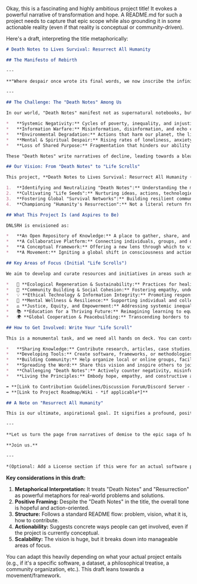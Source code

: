 Okay, this is a fascinating and highly ambitious project title! It evokes a powerful narrative of transformation and hope. A README.md for such a project needs to capture that epic scope while also grounding it in some actionable reality (even if that reality is conceptual or community-driven).

Here's a draft, interpreting the title metaphorically:

```markdown
# Death Notes to Lives Survival: Resurrect All Humanity

## The Manifesto of Rebirth

---

**"Where despair once wrote its final words, we now inscribe the infinite possibilities of life."**

---

## The Challenge: The "Death Notes" Among Us

In our world, "Death Notes" manifest not as supernatural notebooks, but as forces that diminish human potential, sow division, and threaten our collective survival. These can be:

*   **Systemic Negativity:** Cycles of poverty, inequality, and injustice.
*   **Information Warfare:** Misinformation, disinformation, and echo chambers that erode trust and understanding.
*   **Environmental Degradation:** Actions that harm our planet, the life-support system for all humanity.
*   **Mental & Spiritual Despair:** Rising rates of loneliness, anxiety, and hopelessness.
*   **Loss of Shared Purpose:** Fragmentation that hinders our ability to address global challenges.

These "Death Notes" write narratives of decline, leading towards a bleak future if left unchecked.

## Our Vision: From "Death Notes" to "Life Scrolls"

This project, **Death Notes to Lives Survival: Resurrect All Humanity (DNLSRH)**, is a call to action, a framework, and a community dedicated to:

1.  **Identifying and Neutralizing "Death Notes":** Understanding the mechanisms of these destructive forces and developing strategies to counteract them.
2.  **Cultivating "Life Seeds":** Nurturing ideas, actions, technologies, and philosophies that promote well-being, connection, sustainability, and human flourishing.
3.  **Fostering Global "Survival Networks":** Building resilient communities and systems that can withstand shocks and support one another.
4.  **Championing "Humanity's Resurrection":** Not a literal return from the dead, but a profound **revival** of hope, purpose, empathy, and our collective capacity to build a thriving future for all.

## What This Project Is (and Aspires to Be)

DNLSRH is envisioned as:

*   **An Open Repository of Knowledge:** A place to gather, share, and refine strategies, research, and resources that counter "Death Notes" and promote "Life Seeds."
*   **A Collaborative Platform:** Connecting individuals, groups, and organizations working towards shared goals of human and planetary well-being.
*   **A Conceptual Framework:** Offering a new lens through which to view global challenges and a hopeful narrative to inspire action.
*   **A Movement:** Igniting a global shift in consciousness and action towards life-affirming principles.

## Key Areas of Focus (Initial "Life Scrolls")

We aim to develop and curate resources and initiatives in areas such as:

*   🌱 **Ecological Regeneration & Sustainability:** Practices for healing the planet.
*   🤝 **Community Building & Social Cohesion:** Fostering empathy, understanding, and strong social fabrics.
*   💡 **Ethical Technology & Information Integrity:** Promoting responsible innovation and combating misinformation.
*   🧠 **Mental Wellness & Resilience:** Supporting individual and collective psychological health.
*   ⚖️ **Justice, Equity, and Empowerment:** Addressing systemic inequalities.
*   📚 **Education for a Thriving Future:** Reimagining learning to equip us for complex challenges.
*   🌍 **Global Cooperation & Peacebuilding:** Transcending borders to solve shared problems.

## How to Get Involved: Write Your "Life Scroll"

This is a monumental task, and we need all hands on deck. You can contribute by:

*   **Sharing Knowledge:** Contribute research, articles, case studies, or successful models related to our key areas.
*   **Developing Tools:** Create software, frameworks, or methodologies that align with the project's vision.
*   **Building Community:** Help organize local or online groups, facilitate discussions, and connect people.
*   **Spreading the Word:** Share this vision and inspire others to join the movement.
*   **Challenging "Death Notes":** Actively counter negativity, misinformation, and harmful narratives in your own sphere of influence.
*   **Living the Principles:** Embody hope, empathy, and constructive action in your daily life.

➡️ **[Link to Contribution Guidelines/Discussion Forum/Discord Server - *if applicable*]**
➡️ **[Link to Project Roadmap/Wiki - *if applicable*]**

## A Note on "Resurrect All Humanity"

This is our ultimate, aspirational goal. It signifies a profound, positive transformation – a world where every human being has the opportunity to live a dignified, fulfilling, and interconnected life, in harmony with each other and the planet. It's not about erasing the past, but learning from it to build a future where humanity, in its fullest, most vibrant sense, is "resurrected" from the ashes of despair and division.

---

**Let us turn the page from narratives of demise to the epic saga of humanity's collective survival and flourishing.**

**Join us.**

---

*(Optional: Add a License section if this were for an actual software project, e.g., MIT License, Apache 2.0, or CC for content.)*
```

**Key considerations in this draft:**

1.  **Metaphorical Interpretation:** It treats "Death Notes" and "Resurrection" as powerful metaphors for real-world problems and solutions.
2.  **Positive Framing:** Despite the "Death Notes" in the title, the overall tone is hopeful and action-oriented.
3.  **Structure:** Follows a standard README flow: problem, vision, what it is, how to contribute.
4.  **Actionability:** Suggests concrete ways people can get involved, even if the project is currently conceptual.
5.  **Scalability:** The vision is huge, but it breaks down into manageable areas of focus.

You can adapt this heavily depending on what your actual project entails (e.g., if it's a specific software, a dataset, a philosophical treatise, a community organization, etc.). This draft leans towards a movement/framework.